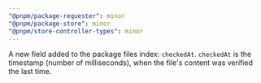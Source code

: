 ```yaml
---
"@pnpm/package-requester": minor
"@pnpm/package-store": minor
"@pnpm/store-controller-types": minor
---
```


A new field added to the package files index: `checkedAt`. `checkedAt` is the timestamp (number of milliseconds), when the file's content was verified the last time.
